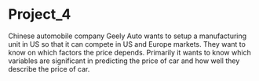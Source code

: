 # Project_4
Chinese automobile company Geely Auto wants to setup a manufacturing unit in US so that it can compete in US and Europe markets. They want to know on which factors the price depends. Primarily it wants to know which variables are significant in predicting the price of car and how well they describe the price of car.
